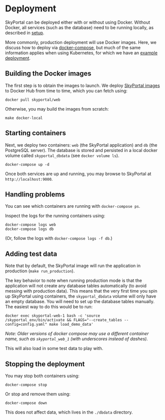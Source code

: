 # Deployment

SkyPortal can be deployed either with or without using Docker.
Without Docker, all services (such as the database) need to be running
locally, as described in [setup](setup).

More commonly, production deployment will use Docker images. Here, we
discuss how to deploy via
[docker-compose](https://docs.docker.com/compose/), but much of the
same information applies when using Kubernetes, for which we have an
[example deployment](https://github.com/skyportal/deploy).

## Building the Docker images

The first step is to obtain the images to launch. We deploy
[SkyPortal images](https://hub.docker.com/r/skyportal/web) to Docker
Hub from time to time, which you can fetch using:

```
docker pull skyportal/web
```

Otherwise, you may build the images from scratch:

```
make docker-local
```

## Starting containers

Next, we deploy two containers: `web` (the SkyPortal application) and
`db` (the PostgreSQL server). The database is stored and persisted in a local
docker volume called `skyportal_dbdata` (see `docker volume ls`).

```
docker-compose up -d
```

Once both services are up and running, you may browse to SkyPortal at `http://localhost:9000`.

## Handling problems

You can see which containers are running with `docker-compose ps`.

Inspect the logs for the running containers using:

```
docker-compose logs web
docker-compose logs db
```

(Or, follow the logs with `docker-compose logs -f db`.)

## Adding test data

Note that by default, the SkyPortal image will run the application in production (`make run_production`).

The key behavior to note when running production mode is that the application will not create any database tables automatically (to avoid messing with production data). This means that the very first time you spin up SkyPortal using containers, the `skyportal_dbdata` volume will only have an empty database. You will need to set up the database tables manually. The easiest way to do this would be to run:

```
docker exec skyportal-web-1 bash -c 'source /skyportal_env/bin/activate && FLAGS="--create_tables --config=config.yaml" make load_demo_data'
```

*Note: Older versions of docker compose may use a different container name, such as `skyportal_web_1` (with underscores instead of dashes).*

This will also load in some test data to play with.

## Stopping the deployment

You may stop both containers using:

```
docker-compose stop
```

Or stop and remove them using:

```
docker-compose down
```

This does not affect data, which lives in the `./dbdata` directory.
